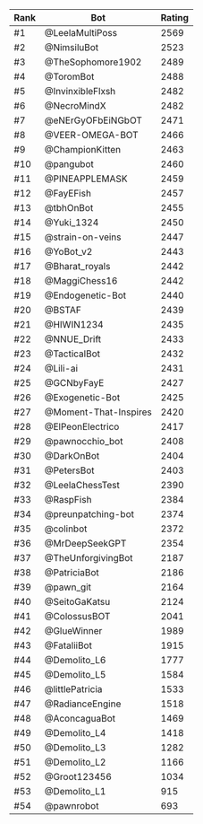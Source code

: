 Rank|Bot|Rating
---|---|---
#1|@LeelaMultiPoss|2569
#2|@NimsiluBot|2523
#3|@TheSophomore1902|2489
#4|@ToromBot|2488
#5|@InvinxibleFlxsh|2482
#6|@NecroMindX|2482
#7|@eNErGyOFbEiNGbOT|2471
#8|@VEER-OMEGA-BOT|2466
#9|@ChampionKitten|2463
#10|@pangubot|2460
#11|@PINEAPPLEMASK|2459
#12|@FayEFish|2457
#13|@tbhOnBot|2455
#14|@Yuki_1324|2450
#15|@strain-on-veins|2447
#16|@YoBot_v2|2443
#17|@Bharat_royals|2442
#18|@MaggiChess16|2442
#19|@Endogenetic-Bot|2440
#20|@BSTAF|2439
#21|@HIWIN1234|2435
#22|@NNUE_Drift|2433
#23|@TacticalBot|2432
#24|@Lili-ai|2431
#25|@GCNbyFayE|2427
#26|@Exogenetic-Bot|2425
#27|@Moment-That-Inspires|2420
#28|@ElPeonElectrico|2417
#29|@pawnocchio_bot|2408
#30|@DarkOnBot|2404
#31|@PetersBot|2403
#32|@LeelaChessTest|2390
#33|@RaspFish|2384
#34|@preunpatching-bot|2374
#35|@colinbot|2372
#36|@MrDeepSeekGPT|2354
#37|@TheUnforgivingBot|2187
#38|@PatriciaBot|2186
#39|@pawn_git|2164
#40|@SeitoGaKatsu|2124
#41|@ColossusBOT|2041
#42|@GlueWinner|1989
#43|@FataliiBot|1915
#44|@Demolito_L6|1777
#45|@Demolito_L5|1584
#46|@littlePatricia|1533
#47|@RadianceEngine|1518
#48|@AconcaguaBot|1469
#49|@Demolito_L4|1418
#50|@Demolito_L3|1282
#51|@Demolito_L2|1166
#52|@Groot123456|1034
#53|@Demolito_L1|915
#54|@pawnrobot|693
